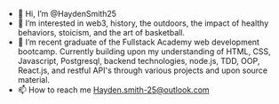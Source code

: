- 👋 Hi, I’m @HaydenSmith25
- 👀 I’m interested in web3, history, the outdoors, the impact of healthy behaviors, stoicism, and the art of basketball.
- 🌱 I’m recent graduate of the Fullstack Academy web development bootcamp. Currently building upon my understanding of HTML, CSS, Javascript, Postgresql, backend technologies, node.js, TDD, OOP, React.js, and restful API's through various projects and upon source material.
- 📫 How to reach me Hayden.smith-25@outlook.com

<!---
HaydenSmith25/HaydenSmith25 is a ✨ special ✨ repository because its `README.md` (this file) appears on your GitHub profile.
You can click the Preview link to take a look at your changes.
--->
